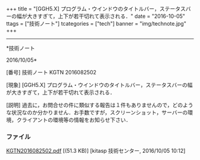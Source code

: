 ﻿+++
title = "[GGH5.X] プログラム・ウインドウのタイトルバー，ステータスバーの幅が大きすぎて，上下が若干切れて表示される．"
date = "2016-10-05"
ttags = ["技術ノート"]
tcategories = ["tech"]
banner = "img/technote.jpg"
+++

-----------------------------------------------------------------------------------------------------------------------------

*技術ノート

2016/10/05*


[番号]
技術ノート KGTN 2016082502

[現象]
[GGH5.X]
プログラム・ウインドウのタイトルバー，ステータスバーの幅が大きすぎて，上下が若干切れて表示される．

[説明]
過去に，お問合せの件に類似する報告は１件もありませんので，どのような状況なのか分かりません．お手数ですが，スクリーンショット，サーバーの環境，クライアントの環境等の情報をお知らせ下さい．


### ファイル

 
 


[KGTN2016082502.pdf](http://techreport.kitasp.net/attachments/download/3017/KGTN2016082502.pdf)
 [(51.3 KB)] [kitasp 技術センター, 2016/10/05
10:12]


 


 

